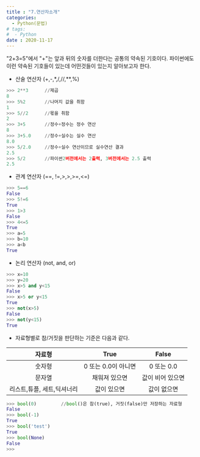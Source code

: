 ```yaml
---
title : "7.연산자소개"
categories:
  - Python(문법)
# tags:
#  - Python
date : 2020-11-17
---
```


"2+3=5"에서 "+"는 앞과 뒤의 숫자를 더한다는 공통의 약속된 기호이다. 파이썬에도 이런 약속된 기호들이 있는데 어떤것들이 있는지 알아보고자 한다.  

- 산술 연산자 (+,-,*,/,//,**,%)  

```python 
>>> 2**3      //제곱
8
>>> 5%2       //나머지 값을 취함
1
>>> 5//2      //몫을 취함
2
>>> 3+5       //정수+정수는 정수 연산
8
>>> 3+5.0     //정수+실수는 실수 연산
8.0
>>> 5/2.0     //정수+실수 연산이므로 실수연산 결과
2.5
>>> 5/2       //파이썬2버전에서는 2출력, 3버전에서는 2.5 출력
2.5
```  

- 관계 연산자 (==, !=,>,>,>=,<=)  

```python
>>> 5==6
False
>>> 5!=6
True
>>> 1>3
False
>>> 4<=5
True
>>> a=5
>>> b=10
>>> a<b
True
```

- 논리 연산자 (not, and, or)  

```python
>>> x=10
>>> y=20
>>> x>5 and y<15
False
>>> x>5 or y<15
True
>>> not(x>5)
False
>>> not(y<15)
True
```

- 자료형별로 참/거짓을 판단하는 기준은 다음과 같다.   

|자료형|True|False|
|:---:|:---:|:---:|
| 숫자형 | 0 또는 0.0이 아니면 | 0 또는 0.0 |
| 문자열 | 채워져 있으면 | 값이 비어 있으면 |
| 리스트,튜플,  세트,딕셔너리 | 값이 있으면 | 값이 없으면 |  

```python
>>> bool(0)         //bool()은 참(true), 거짓(false)만 저장하는 자료형
False
>>> bool(-1)
True
>>> bool('test')
True
>>> bool(None)
False
>>> 
```
